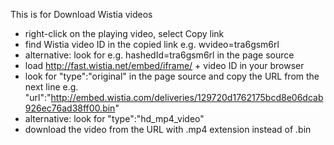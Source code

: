 This is for Download Wistia videos

- right-click on the playing video, select Copy link
- find Wistia video ID in the copied link e.g. wvideo=tra6gsm6rl
- alternative: look for e.g. hashedId=tra6gsm6rl in the page source
- load http://fast.wistia.net/embed/iframe/ + video ID in your browser
- look for "type":"original" in the page source and copy the URL from the next line e.g. "url":"http://embed.wistia.com/deliveries/129720d1762175bcd8e06dcab926ec76ad38ff00.bin"
- alternative: look for "type":"hd_mp4_video"
- download the video from the URL with .mp4 extension instead of .bin
